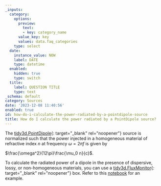 ```yaml
---
_inputs:
  category:
    options:
      preview:
        text:
        - key: category_name
      value_key: key
      values: data.faq_categories
    type: select
  date:
    instance_value: NOW
    label: DATE
    type: datetime
  enabled:
    hidden: true
    type: switch
  title:
    label: QUESTION TITLE
    type: text
_schema: default
category: Sources
date: '2023-12-08 11:40:56'
enabled: true
id: how-do-i-calculate-the-power-radiated-by-a-pointdipole-source
title: How do I calculate the power radiated by a PointDipole source?
---
```


The&nbsp;[tidy3d.PointDipole](https://docs.flexcompute.com/projects/tidy3d/en/latest/_autosummary/tidy3d.PointDipole.html){: target="_blank" rel="noopener"} source is normalized such that the power injected in a homogeneous material of refractive index&nbsp;$n$ at frequency $\omega = 2\pi f$&nbsp;is given by

$\frac{\omega^2}{12\pi}\frac{\mu_0 n}{c}$.​​​​​

To calculate the radiated power of a dipole in the presence of dispersive, lossy, or non-homogeneous materials, you can use a [tidy3d.FluxMonitor](https://docs.flexcompute.com/projects/tidy3d/en/latest/_autosummary/tidy3d.FluxMonitor.html){: target="_blank" rel="noopener"} box. Refer to this [notebook](https://www.flexcompute.com/tidy3d/examples/notebooks/BullseyeCavityPSO/) for an example.